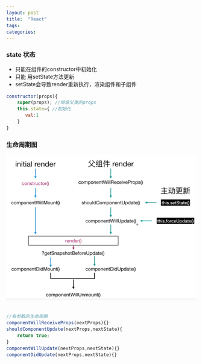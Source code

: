 ```yaml
---
layout: post
title:  "React"
tags:
categories:
---
```


### state 状态
- 只能在组件的constructor中初始化
- 只能 用setState方法更新
- setState会导致render重新执行，渲染组件和子组件

```javascript
constructor(props){
    super(props); //继承父类的props
    this.state={ //初始化
       val:1
    }
}
```
### 生命周期图
![](https://github.com/zhanglibing/notes/blob/master/image/react/life.png)

```javascript

//有参数的生命周期
componentWillReceiveProps(nextProps){}
shouldComponentUpdate(nextProps,nextState){
    return true;
}
componentWillUpdate(nextProps,nextState){}
componentDidUpdate(nextProps,nextState){}
```
